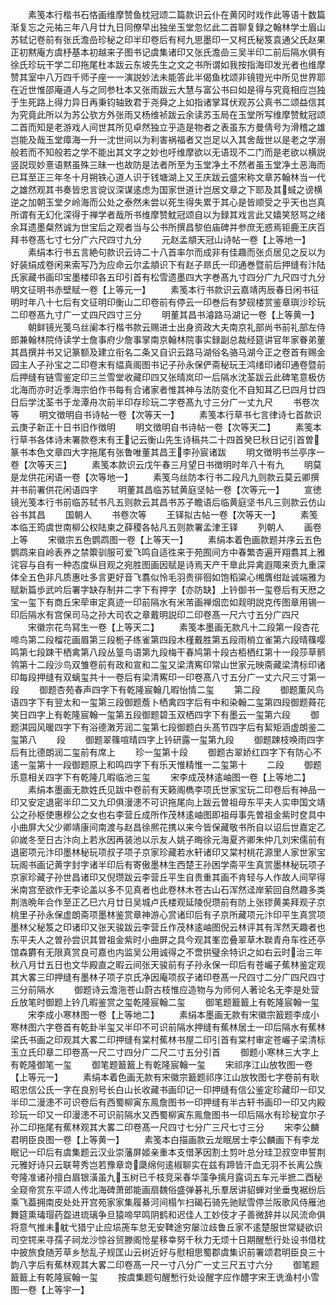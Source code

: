 <!-- { "loadSidebar": true } -->
　　素笺本行楷书石恪画维摩赞鱼枕冠颂二篇款识云仆在黄冈时戏作此等语十数篇渐复忘之元祐三年八月廿九日同僚早出独坐玉堂忽忆此二首聊复録之翰林学士眉山苏轼记卷前有张氏澹嵒珍秘之印半印卷后有柯九思墨印一又柯氏秘笈袁通父氏赵果正初黙庵方虞杼基本初越来子图书记虞集诸印又张氏澹嵒三吴半印二前后隔水俱有徐氏珍玩干学二印拖尾杜本跋云东坡先生之文之书所谓如我按指海印发光者也维摩赞其室中八万四千师子座一一演説妙法未能答此半偈鱼枕颂非镜镫光中所见世界耶在近世惟邵庵道人与之同参杜本又张雨跋云大慧与富公书曰如是得与究竟相应岂独于生死路上得力异日再秉钧轴致君于尧舜之上如指诸掌耳伏观苏公真书二颂益信其为究竟此所以为苏公欤方外张雨又杨维祯跋云余读苏玉局在玉堂所写维摩赞魫冠颂二首而知是老游戏人间世其所见卓然独立乎造是物者之表虽东方曼倩号为滑稽之雄岂能及哉玉堂瘴海一升一沈世间以为利害祸福者又岂足以入其舍哉世以是老之学溺般若而不知般若之学不能出其文字之妙也吁维摩欲以无语现不二门而是老欲以横説竖説现妙憙语黙虽殊三昧一也故防是法者所至为玉堂净土不然者虽玉堂净土恶海而已耳至正三年冬十月朔铁心道人识于钱塘湖上又王庆跋云盛宋称文章苏翰林当一代之雄然观其书奏皆忠言谠议深谋逺虑为国家世道计岂居文章之下耶及其蜮之谤横逆之加朝玉堂夕岭海而公处之泰然未尝以死生得失累于其心是皆顺受之乎天也岂真所谓有无幻化深得于禅学者哉所书维摩赞魫冠颂自以为録其戏言此又嬉笑怒骂之绪余耳遗墨粲然诚为世宝后之观者当与公书所撰昌黎伯庙碑并参庶无惑焉钜鹿王庆百拜书卷髙七寸七分广六尺四寸九分
　　元赵孟頫天冠山诗帖一卷【上等地一】
　　素绢本行书五言絶句款识云诗二十八首率尔而成非有佳趣而张贞居见之反以为好装绢成卷闲来索写乃为应命云尔孟頫识下有赵子昻氏一印通巻暨前后押缝有汴陆氏家藏书画印宝墨楼印各五印引首有松雪遗墨四大字巻髙九寸四分广九尺四寸九分明文征明书赤壁赋一卷【上等元一】
　　素笺本行书款识云嘉靖丙辰春日闲书征明时年八十七后有文征明印衡山二印卷前有停云一印巻后有梦砚楼赏鉴章璵沙珍玩二印卷髙九寸广一丈四尺四寸三分
　　明董其昌书濬路马湖记一卷【上等黄一】
　　朝鲜镜光笺乌丝阑本行楷书款云赐进士出身资政大夫南京礼部尚书前礼部左侍郎兼翰林院侍读学士詹事府少詹事掌南京翰林院事实録副总裁经筵讲官年家眷弟董其昌撰并书又记篆额及建立衔名二条又自识云路马湖俗名骆马湖今正之卷首有赐金园主人子孙宝之二印卷末有緼真阁图书记子孙永保俨斋秘玩王鸿绪印诸印通卷暨前后押缝有链雪鉴定印三兰雪堂收藏印四又张晴岚印一后隔水沈荃跋云此碑笔意极仿北海而亦时近季海宗伯作书每有合诸家者惟其神与法防变化不自知耳乙巳四月廿四日后学沈荃书于龙潭舟次前半印存珍玩二字卷髙九寸三分广一丈九尺
　　书卷次等
　　明文徴明自书诗帖一卷【次等天一】
　　素笺本行草书七言律诗七首款识云庚子新正十日书旧作徴明
　　明文徴明自书诗帖一卷【次等天二】
　　素笺本行草书各体诗未署款卷末有王记云衡山先生诗稿共二十四首癸巳秋日记引首曽篆书本色文章四大字拖尾有张鲁唯董其昌王李孙宸诸跋
　　明文徴明书兰亭序一卷【次等天三】
　　素笺本款识云戊午春三月望日书徴明时年八十有九
　　明莫是龙供花闲语一卷【次等地一】
　　素笺乌丝防本行书二段凡九则款云莫云卿撰并书前署供花闲语四字
　　明董其昌临苏轼黄庭坚帖一卷【次等元一】
　　宣徳镜光笺本行书前临苏轼书凡五则款云其昌书苏子瞻语后临黄庭坚书凡三则款云仿山谷书其昌
　　国朝人
　　书卷次等
　　王铎拟古帖一卷【次等天一】
　　素笺本临王筠虞世南柳公权陆柬之薛稷各帖凡五则款署孟津王铎
　　列朝人
　　画卷上等
　　宋徽宗五色鹦鹉图一卷【上等天一】
　　素绢本着色画款题并序云五色鹦鹉来自岭表养之禁籞驯服可爱飞鸣自适徃来于苑囿间方中春繁杏遍开翔翥其上雅诧容与自有一种态度纵目观之宛胜图画因赋是诗焉天产干臯此异禽遐陬来贡九重深体全五色非凡质惠吐多言更好音飞翥似怜毛羽贵徘徊如饱稻粱心缃膺绀趾诚端雅为赋新篇歩武吟后署字缺存制并二字下有押字【亦防缺】上钤御书一玺卷后有天厯之宝一玺下有商丘宋荦审定真迹一印前隔水有米芾画禅烟峦如觌明説克传图章用锡一印后隔水有宫保司马之孙大司农之章戴明説印二印卷髙一尺六寸五分广四尺
　　宋徽宗花鸟冩生一卷【上等天二】
　　素笺本墨画无款凡十二段第一段杏花啼鸟第二段榴花画眉第三段栀子练雀第四段木槿戴胜第五段雨梢立雀第六段晴篠嘤鸣第七段踈干栖禽第八段丛篁鸟语第九段梅干春鸠第十段古栢栖红第十一段莎草鹡鸰第十二段沙鸟双雏卷前有政和宣和二玺又梁清寯印常山世家元映斋藏梁清标印诸印每段押缝有双螭玺共十一卷后有梁清寯印一印卷髙八寸五分广一丈六尺三寸第一段
　　御题杏苑春声四字下有乾隆宸翰几暇怡情二玺
　　第二段
　　御题薫风鸟语四字下有翌太和一玺第三段御题薝卜栖禽四字后有中和染翰二玺第四段御题蕣花笑日四字上有乾隆宸翰一玺第五段御题碧玉双栖四字下有墨云一玺第六段
　　御题淇园风暖四字下有浴德潄芳润二玺第七段御题白头髙节四字后有絜矩涵虚朗鉴二玺第八
　　段
　　御题翠篠喧晴四字上钤研露一玺第九段
　　御题踈枝唤雨四字后有比德朗润二玺前有席上
　　珍一玺第十段
　　御题古翠娇红四字下有防心不逺一玺第十一段御题原上和鸣四字下有乐天惟精惟一二玺第十
　　二段
　　御题乐意相关四字下有乾隆几暇临池三玺
　　宋李成茂林逺岫图一卷【上等地二】
　　素绢本墨画无款姓氏见跋中卷前有天籁阁檇李项氏世家宝玩二印卷后有神品一印又安定退密半印二又九印俱漫漶不可识拖尾向上跋云曽祖母东平夫人实申国文靖公之孙枢使惠穆公之女也右李营丘成所作茂林逺岫图即祖母事先曽祖金紫时奁具中小曲屏大父少卿靖康间南渡与赵昌徐熈花携以来今皆保藏敬书所自以诏后世嘉定乙卯嵗冬至日古汴向上若氷因再装池以示友人姚子晦徐元海夏齐卿朱仲几刘宋儒前有退密项元汴印墨林秘玩项叔子项子京家珍藏若水轩诸印又棠村桃花源里人家世家宝玩阁书画记黄字封字诸半印后有寄傲墨林生西楚王孙困学斋平生真赏墨林秘玩项子京家珍藏子孙世昌诸印又倪瓒跋云李营丘平生自贵重其画不肯轻与人作故人间罕得米南宫至欲作无李论盖以多不见真者也此卷林木苍古山石浑然迳岸萦回自然趣多类荆浩晩年合作至正乙巳六月廿日吴城卢氏楼观延陵倪瓒前有防上张镠黄美拜观子京桃里子孙永保虚朗斋项墨林鉴赏章神游心赏诸印后有子京所藏项元汴印平生真赏项墨林父秘笈之印诸印又张天骏跋云李营丘作茂林逺岫图倪云林评其有浑然天趣者也东平夫人之曽孙尝识其曽祖金紫时小曲屏之具今观其峯峦叠翠草木聫青舟车徃还亭馆森欝有无限真赏良可嘉也内监吴公用诚得之不啻拱璧余特识之如右云时治三年秋八月廿五日也文华殿直之暇云间张天骏前有子孙永保一印后有苍巗子蕉林鉴定观其大畧三印押缝有墨林子项子京氏净因庵项叔子诸印卷髙一尺四寸二分广四尺四寸三分前隔水
　　御题诗云澹沲苍山蔚古枝惟应造物与为师何人著论名无李是处营丘放笔时御题上钤几暇鉴赏之玺乾隆宸翰二玺
　　御笔题籖籖上有乾隆宸翰一玺
　　宋李成小寒林图一卷【上等地二】
　　素绢本墨画无款有宋徽宗籖题李成小寒林图六字卷首有乾卦半玺又半印不可识前隔水押缝有蕉林居士一印后隔水有蕉林梁氏书画之印观其大畧二印押缝有棠村蕉林书屋二印引首有棠村审定苍巗子梁清标玉立氏印章二印卷髙一尺二寸四分广二尺二寸五分引首
　　御题小寒林三大字上有乾隆御笔一玺
　　御笔题籖籖上有乾隆宸翰一玺
　　宋祁序江山放牧图一卷【上等元一】
　　素绢本着色画无款有宋徽宗籖题祁序江山放牧图七字卷前有耿昭忠信公氏一字在良别号长白山长收藏书画印记一印押缝有信公鉴定珍藏印一印又半印二漫漶不可识卷后有西蜀柳寅东鳯詹图书一印押缝有半古轩书画印一印又内殿珍玩一印又一印漫漶不可识前隔水又西蜀柳寅东鳯詹图书一印后隔水有珍秘宜尔子孙二印拖尾有蕉林观其大畧二印卷髙一尺四寸七分广三尺七寸三分
　　宋李公麟君明臣良图一卷【上等黄一】
　　素笺本白描画款云龙眠居士李公麟画下有李龙眠记一印后有虞集题云汉业崇藩屏姬亲重本支借茅因割土剪叶总分珪卫叔空申誓荆元雅好诗只云联萼秀岂若豫章竒瓞绵何逺椒聊实在兹有蹄皆汗血无羽不长离公族夸隆准诸孙擅白眉银潢虽九玉树已千枝竞采春华藻争摛月露词五车元半摭二酉秘全窥帝赏东平颂人传北海碑萧郎能画扇魏俗盛弹碁礼乐羣居讲貂蝉对坐垂曳裾纷后乘飞葢拥南皮处处开宫苑家家集履綦河间榻乍扫碣石骑先驰赋雪停兰阪歌风侍雁池舞筵熏瑇瑁药盌进琉璃争旦猿啼早鸣阴鹤和迟佳人工妙伎才子善微辞并以风流命俱将意气推未躭弋猎宁止应埙箎车怠无安鞞途穷屡泣歧鲁丘家不逺楚服世常疑欲识司空锷来寻孺子祠龙沙惊谷贸滕阁怆星移幸努千秋力无烦十日期醒慙行处设书借枕中披旅食随芳草乡愁乱子规匡山云树近好与慰相思蜀郡虞集识前署颂君明臣良三十韵八字后有蕉林观其大畧二印卷髙一尺一寸八分广一丈三尺五寸六分
　　御笔题籖籖上有乾隆宸翰一玺
　　按虞集题句醒慙行处设醒字应作醴字宋王诜渔村小雪图一卷【上等宇一】
